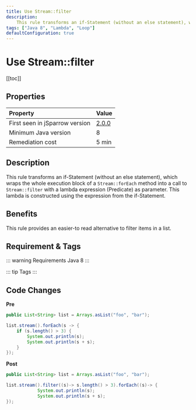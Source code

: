 ```yaml
---
title: Use Stream::filter
description:
    This rule transforms an if-Statement (without an else statement), which wraps the whole execution block of a 'Stream::forEach' method into a call to 'Stream::filter' with a lambda expression (Predicate) as parameter. This lambda is constructed using the expression from the if-Statement.
tags: ["Java 8", "Lambda", "Loop"]
defaultConfiguration: true
---
```


# Use Stream::filter

[[toc]]

## Properties

| Property                        | Value |
|:------------------------------- |:----- |
| First seen in jSparrow version  | [2.0.0](/eclipse/release-notes.html#_2-0-0) |
| Minimum Java version            | 8 |
| Remediation cost                | 5 min |

## Description

This rule transforms an if-Statement (without an else statement), which wraps the whole execution block of a `Stream::forEach` method into a call to `Stream::filter` with a lambda expression (Predicate) as parameter. This lambda is constructed using the expression from the if-Statement.

## Benefits

This rule provides an easier-to read alternative to filter items in a list.

## Requirement & Tags

::: warning Requirements
Java 8
:::

::: tip Tags
<TagLinks />
:::

## Code Changes

__Pre__

```java
public List<String> list = Arrays.asList("foo", "bar");

list.stream().forEach(s -> {
    if (s.length() > 3) {
        System.out.println(s);
        System.out.println(s + s);
    }
});
```

__Post__

```java
public List<String> list = Arrays.asList("foo", "bar");

list.stream().filter((s)-> s.length() > 3).forEach((s)-> {
            System.out.println(s);
            System.out.println(s + s);
});
```

<VersionNotice />


